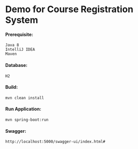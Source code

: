 # Demo for Course Registration System

#### Prerequisite:
````
Java 8
IntelliJ IDEA
Maven
````

#### Database:
````
H2
````

#### Build:
````
mvn clean install
````

#### Run Application:
````
mvn spring-boot:run
````

#### Swagger:
````
http://localhost:5000/swagger-ui/index.html#
````